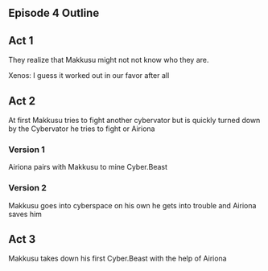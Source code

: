 ## Episode 4 Outline
## Act 1
They realize that Makkusu might not not know who they are.

Xenos: I guess it worked out in our favor after all

## Act 2
At first Makkusu tries to fight another cybervator but is quickly turned down by the Cybervator he tries to fight or Airiona
### Version 1
Airiona pairs with Makkusu to mine Cyber.Beast
### Version 2
Makkusu goes into cyberspace on his own he gets into trouble and Airiona saves him
    
## Act 3
Makkusu takes down his first Cyber.Beast with the help of Airiona
